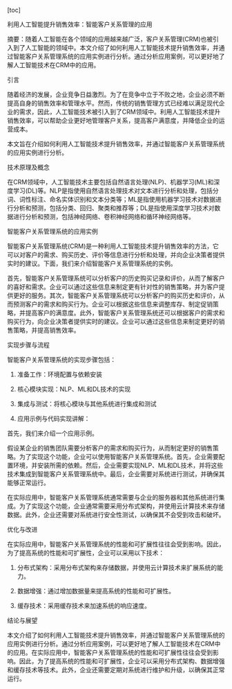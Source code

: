 
[toc]                    
                
                
利用人工智能提升销售效率：智能客户关系管理的应用

摘要：随着人工智能在各个领域的应用越来越广泛，客户关系管理(CRM)也被引入到了人工智能的领域中。本文介绍了如何利用人工智能技术提升销售效率，并通过智能客户关系管理系统的应用实例进行分析。通过分析应用案例，可以更好地了解人工智能技术在CRM中的应用。

引言

随着经济的发展，企业竞争日益激烈。为了在竞争中立于不败之地，企业必须不断提高自身的销售效率和管理水平。然而，传统的销售管理方式已经难以满足现代企业的需求，因此，人工智能技术被引入到了CRM领域中。利用人工智能技术提升销售效率，可以帮助企业更好地管理客户关系，提高客户满意度，并降低企业的运营成本。

本文旨在介绍如何利用人工智能技术提升销售效率，并通过智能客户关系管理系统的应用实例进行分析。

技术原理及概念

在CRM领域中，人工智能技术主要包括自然语言处理(NLP)、机器学习(ML)和深度学习(DL)等。NLP是指使用自然语言处理技术对文本进行分析和处理，包括分词、词性标注、命名实体识别和文本分类等；ML是指使用机器学习技术对数据进行分析和预测，包括分类、回归、聚类和推荐等；DL是指使用深度学习技术对数据进行分析和预测，包括神经网络、卷积神经网络和循环神经网络等。

智能客户关系管理系统的应用实例

智能客户关系管理系统(CRM)是一种利用人工智能技术提升销售效率的方法，它可以对客户的需求、购买历史、评价等信息进行分析和处理，并向企业决策者提供实时的建议。下面，我们来介绍智能客户关系管理系统的实例。

首先，智能客户关系管理系统可以分析客户的历史购买记录和评价，从而了解客户的喜好和需求。企业可以通过这些信息来制定更有针对性的销售策略，并为客户提供更好的服务。其次，智能客户关系管理系统可以分析客户的购买历史和评价，从而预测客户的需求和购买行为。企业可以根据这些信息来调整库存、制定促销策略，并提高客户的满意度。此外，智能客户关系管理系统还可以根据客户的需求和购买行为，向企业决策者提供实时的建议。企业可以通过这些信息来制定更好的销售策略，并提高销售效率。

实现步骤与流程

智能客户关系管理系统的实现步骤包括：

1. 准备工作：环境配置与依赖安装

2. 核心模块实现：NLP、ML和DL技术的实现

3. 集成与测试：将核心模块与其他系统进行集成和测试

1. 应用示例与代码实现讲解：

首先，我们来介绍一个应用示例。

假设某企业的销售团队需要分析客户的需求和购买行为，从而制定更好的销售策略。为了实现这个功能，企业可以使用智能客户关系管理系统。首先，企业需要配置环境，并安装所需的依赖。然后，企业需要实现NLP、ML和DL技术，并将这些技术集成到智能客户关系管理系统中。最后，企业需要对系统进行测试，并确保其能够正常运行。

在实际应用中，智能客户关系管理系统通常需要与企业的服务器和其他系统进行集成。为了实现这个功能，企业通常需要采用分布式架构，并使用云计算技术来存储数据。此外，企业还需要对系统进行安全性测试，以确保其不会受到攻击和破坏。

优化与改进

在实际应用中，智能客户关系管理系统的性能和可扩展性往往会受到影响。因此，为了提高系统的性能和可扩展性，企业可以采用以下技术：

1. 分布式架构：采用分布式架构来存储数据，并使用云计算技术来扩展系统的能力。

2. 数据增强：通过增加数据量来提高系统的性能和可扩展性。

3. 缓存技术：采用缓存技术来加速系统的响应速度。

结论与展望

本文介绍了如何利用人工智能技术提升销售效率，并通过智能客户关系管理系统的应用实例进行分析。通过分析应用案例，可以更好地了解人工智能技术在CRM中的应用。在实际应用中，智能客户关系管理系统的性能和可扩展性往往会受到影响。因此，为了提高系统的性能和可扩展性，企业可以采用分布式架构、数据增强和缓存技术等技术。此外，企业还需要定期对系统进行维护和升级，以确保其正常运行。

